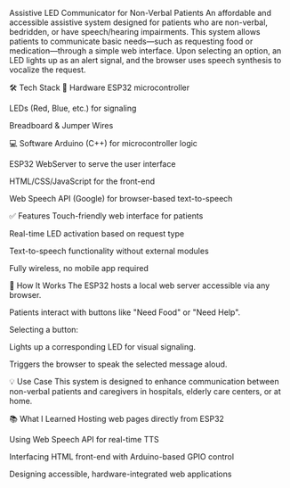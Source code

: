 Assistive LED Communicator for Non-Verbal Patients
An affordable and accessible assistive system designed for patients who are non-verbal, bedridden, or have speech/hearing impairments. This system allows patients to communicate basic needs—such as requesting food or medication—through a simple web interface. Upon selecting an option, an LED lights up as an alert signal, and the browser uses speech synthesis to vocalize the request.

🛠️ Tech Stack
🔧 Hardware
ESP32 microcontroller

LEDs (Red, Blue, etc.) for signaling

Breadboard & Jumper Wires

💻 Software
Arduino (C++) for microcontroller logic

ESP32 WebServer to serve the user interface

HTML/CSS/JavaScript for the front-end

Web Speech API (Google) for browser-based text-to-speech

✅ Features
Touch-friendly web interface for patients

Real-time LED activation based on request type

Text-to-speech functionality without external modules

Fully wireless, no mobile app required

📌 How It Works
The ESP32 hosts a local web server accessible via any browser.

Patients interact with buttons like "Need Food" or "Need Help".

Selecting a button:

Lights up a corresponding LED for visual signaling.

Triggers the browser to speak the selected message aloud.

💡 Use Case
This system is designed to enhance communication between non-verbal patients and caregivers in hospitals, elderly care centers, or at home.

📚 What I Learned
Hosting web pages directly from ESP32

Using Web Speech API for real-time TTS

Interfacing HTML front-end with Arduino-based GPIO control

Designing accessible, hardware-integrated web applications
